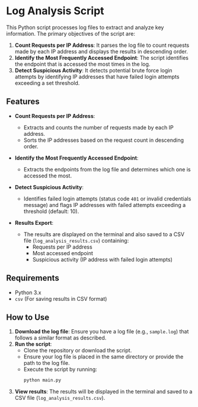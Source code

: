 # Log Analysis Script

This Python script processes log files to extract and analyze key information. The primary objectives of the script are:
1. **Count Requests per IP Address**: It parses the log file to count requests made by each IP address and displays the results in descending order.
2. **Identify the Most Frequently Accessed Endpoint**: The script identifies the endpoint that is accessed the most times in the log.
3. **Detect Suspicious Activity**: It detects potential brute force login attempts by identifying IP addresses that have failed login attempts exceeding a set threshold.

## Features
- **Count Requests per IP Address**: 
    - Extracts and counts the number of requests made by each IP address.
    - Sorts the IP addresses based on the request count in descending order.
  
- **Identify the Most Frequently Accessed Endpoint**:
    - Extracts the endpoints from the log file and determines which one is accessed the most.

- **Detect Suspicious Activity**:
    - Identifies failed login attempts (status code `401` or invalid credentials message) and flags IP addresses with failed attempts exceeding a threshold (default: 10).

- **Results Export**: 
    - The results are displayed on the terminal and also saved to a CSV file (`log_analysis_results.csv`) containing:
        - Requests per IP address
        - Most accessed endpoint
        - Suspicious activity (IP address with failed login attempts)

## Requirements
- Python 3.x
- `csv` (For saving results in CSV format)

## How to Use

1. **Download the log file**: Ensure you have a log file (e.g., `sample.log`) that follows a similar format as described.
2. **Run the script**:
    - Clone the repository or download the script.
    - Ensure your log file is placed in the same directory or provide the path to the log file.
    - Execute the script by running:
      ```bash
      python main.py
      ```
3. **View results**: The results will be displayed in the terminal and saved to a CSV file (`log_analysis_results.csv`).


